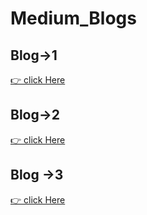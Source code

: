# Medium_Blogs
## Blog→1
[ 👉 click Here](https://medium.com/@ranjitmaity95/min-max-scaler-b2411ab3136d)

## Blog→2
[ 👉 click Here](https://medium.com/@ranjitmaity95/confidence-intervals-in-machinelearning-b727d9dbdfcd)

## Blog →3

[ 👉 click Here](https://medium.com/@ranjitmaity95/bias-variance-trade-off-a4833a3a7bf)
